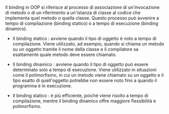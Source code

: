 Il binding in OOP si riferisce al processo di associazione di un'invocazione di metodo o di un riferimento a un'istanza di classe al codice che implementa quel metodo o quella classe. Questo processo può avvenire a tempo di compilazione (binding statico) o a tempo di esecuzione (binding dinamico).

- Il binding statico : avviene quando il tipo di oggetto è noto a tempo di compilazione. Viene utilizzato, ad esempio, quando si chiama un metodo su un oggetto tramite il nome della classe e il compilatore sa esattamente quale metodo deve essere chiamato.

- Il binding dinamico : avviene quando il tipo di oggetto può essere determinato solo a tempo di esecuzione. Viene utilizzato in situazioni come il polimorfismo, in cui un metodo viene chiamato su un oggetto e il tipo esatto di quell'oggetto potrebbe non essere noto fino a quando il programma è in esecuzione.

- Il binding statico : è più efficiente, poiché viene risolto a tempo di compilazione, mentre il binding dinamico offre maggiore flessibilità e polimorfismo.